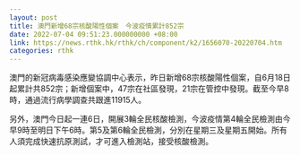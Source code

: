 ```yaml
---
layout: post
title: 澳門新增68宗核酸陽性個案　今波疫情累計852宗
date: 2022-07-04 09:51:23.000000000 +08:00
link: https://news.rthk.hk/rthk/ch/component/k2/1656070-20220704.htm
categories: rthk
---
```


澳門的新冠病毒感染應變協調中心表示，昨日新增68宗核酸陽性個案，自6月18日起累計共852宗；新增個案中，47宗在社區發現，21宗在管控中發現。截至今早8時，通過流行病學調查共跟進11915人。

另外，澳門今日起一連6日，開展3輪全民核酸檢測，今波疫情第4輪全民檢測由今早9時至明日下午6時。第5及第6輪全民檢測，分別在星期三及星期五開始。所有人須完成快速抗原測試，才可進入檢測站，接受核酸檢測。
